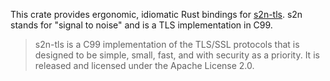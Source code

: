 This crate provides ergonomic, idiomatic Rust bindings for [s2n-tls](https://github.com/aws/s2n-tls). s2n stands for "signal to noise" and is a TLS implementation in C99.
> s2n-tls is a C99 implementation of the TLS/SSL protocols that is designed to be simple, small, fast, and with security as a priority. It is released and licensed under the Apache License 2.0.
